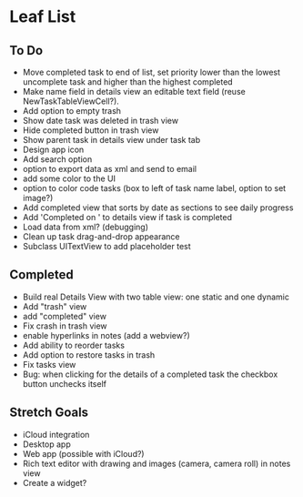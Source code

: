 # Leaf List

## To Do

* Move completed task to end of list, set priority lower than the lowest uncomplete task and higher than the highest completed
* Make name field in details view an editable text field (reuse NewTaskTableViewCell?).
* Add option to empty trash
* Show date task was deleted in trash view
* Hide completed button in trash view
* Show parent task in details view under task tab
* Design app icon
* Add search option
* option to export data as xml and send to email
* add some color to the UI
* option to color code tasks (box to left of task name label, option to set image?)
* Add completed view that sorts by date as sections to see daily progress
* Add 'Completed on <DATE>' to details view if task is completed
* Load data from xml? (debugging)
* Clean up task drag-and-drop appearance
* Subclass UITextView to add placeholder test

## Completed

* Build real Details View with two table view: one static and one dynamic
* Add "trash" view
* add "completed" view
* Fix crash in trash view
* enable hyperlinks in notes (add a webview?)
* Add ability to reorder tasks
* Add option to restore tasks in trash
* Fix tasks view
* Bug: when clicking for the details of a completed task the checkbox button unchecks itself

## Stretch Goals

* iCloud integration
* Desktop app
* Web app (possible with iCloud?)
* Rich text editor with drawing and images (camera, camera roll) in notes view
* Create a widget?